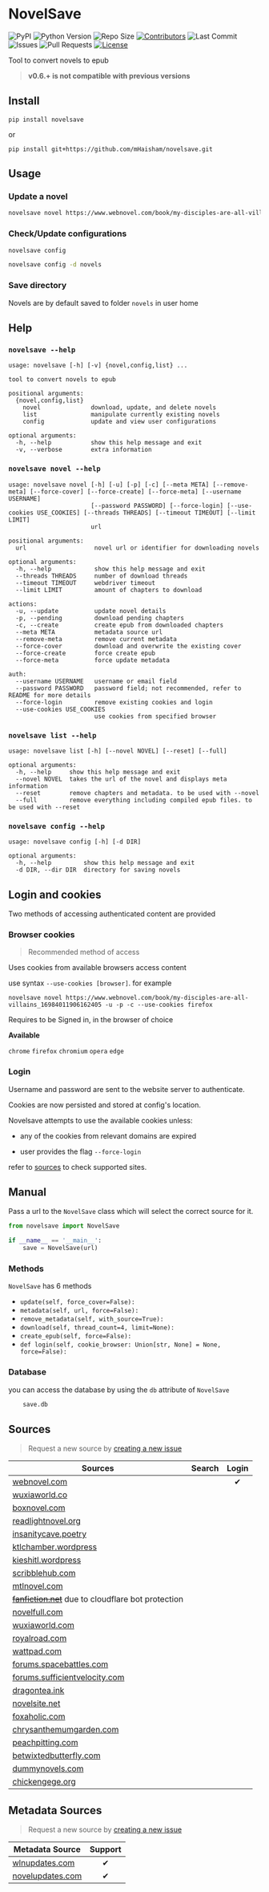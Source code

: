 # NovelSave

![PyPI](https://img.shields.io/pypi/v/novelsave)
![Python Version](https://img.shields.io/badge/Python-v3.8-blue)
![Repo Size](https://img.shields.io/github/repo-size/mHaisham/novelsave)
[![Contributors](https://img.shields.io/github/contributors/mHaisham/novelsave)](https://github.com/mHaisham/novelsave/graphs/contributors)
![Last Commit](https://img.shields.io/github/last-commit/mHaisham/novelsave/master)
![Issues](https://img.shields.io/github/issues/mHaisham/novelsave)
![Pull Requests](https://img.shields.io/github/issues-pr/mHaisham/novelsave)
[![License](https://img.shields.io/github/license/mHaisham/novelsave)](LICENSE)

Tool to convert novels to epub

> **v0.6.+ is not compatible with previous versions**

## Install

```
pip install novelsave
```

or

```
pip install git+https://github.com/mHaisham/novelsave.git
```

## Usage

### Update a novel

```bash
novelsave novel https://www.webnovel.com/book/my-disciples-are-all-villains_16984011906162405 -u -p -c
```

### Check/Update configurations

```bash
novelsave config
```

```bash
novelsave config -d novels
```

### Save directory

Novels are by default saved to folder `novels` in user home

## Help

### `novelsave --help`

```
usage: novelsave [-h] [-v] {novel,config,list} ...

tool to convert novels to epub

positional arguments:
  {novel,config,list}
    novel              download, update, and delete novels
    list               manipulate currently existing novels
    config             update and view user configurations

optional arguments:
  -h, --help           show this help message and exit
  -v, --verbose        extra information
```

### `novelsave novel --help`

```
usage: novelsave novel [-h] [-u] [-p] [-c] [--meta META] [--remove-meta] [--force-cover] [--force-create] [--force-meta] [--username USERNAME]
                       [--password PASSWORD] [--force-login] [--use-cookies USE_COOKIES] [--threads THREADS] [--timeout TIMEOUT] [--limit LIMIT]
                       url

positional arguments:
  url                   novel url or identifier for downloading novels

optional arguments:
  -h, --help            show this help message and exit
  --threads THREADS     number of download threads
  --timeout TIMEOUT     webdriver timeout
  --limit LIMIT         amount of chapters to download

actions:
  -u, --update          update novel details
  -p, --pending         download pending chapters
  -c, --create          create epub from downloaded chapters
  --meta META           metadata source url
  --remove-meta         remove current metadata
  --force-cover         download and overwrite the existing cover
  --force-create        force create epub
  --force-meta          force update metadata

auth:
  --username USERNAME   username or email field
  --password PASSWORD   password field; not recommended, refer to README for more details
  --force-login         remove existing cookies and login
  --use-cookies USE_COOKIES
                        use cookies from specified browser
```

### `novelsave list --help`

```
usage: novelsave list [-h] [--novel NOVEL] [--reset] [--full]

optional arguments:
  -h, --help     show this help message and exit
  --novel NOVEL  takes the url of the novel and displays meta information
  --reset        remove chapters and metadata. to be used with --novel
  --full         remove everything including compiled epub files. to be used with --reset
```

### `novelsave config --help`

```
usage: novelsave config [-h] [-d DIR]

optional arguments:
  -h, --help         show this help message and exit
  -d DIR, --dir DIR  directory for saving novels
```

## Login and cookies

Two methods of accessing authenticated content are provided

### Browser cookies

> Recommended method of access

Uses cookies from available browsers access content

use syntax `--use-cookies [browser]`. for example

```
novelsave novel https://www.webnovel.com/book/my-disciples-are-all-villains_16984011906162405 -u -p -c --use-cookies firefox
```

Requires to be Signed in, in the browser of choice

**Available**

`chrome` `firefox` `chromium` `opera` `edge`

### Login

Username and password are sent to the website server to authenticate.

Cookies are now persisted and stored at config's location.

Novelsave attempts to use the available cookies unless:

- any of the cookies from relevant domains are expired

- user provides the flag `--force-login`

refer to [sources](#sources) to check supported sites.

## Manual

Pass a url to the `NovelSave` class which will select the correct source for it.

```python
from novelsave import NovelSave

if __name__ == '__main__':
    save = NovelSave(url)
```

### Methods

`NovelSave` has 6 methods

- ```update(self, force_cover=False):```
- ```metadata(self, url, force=False):```
- ```remove_metadata(self, with_source=True):```
- ```download(self, thread_count=4, limit=None):```
- ```create_epub(self, force=False):```
- ```def login(self, cookie_browser: Union[str, None] = None, force=False):```

### Database

you can access the database by using the `db` attribute of `NovelSave`

```python
    save.db
```

## Sources

> Request a new source by [creating a new issue](https://github.com/mHaisham/novelsave/issues/new/choose)

| Sources | Search | Login |
| -- | :--: | :--: |
| [webnovel.com] |  | ✔ |
| [wuxiaworld.co] |  |  |
| [boxnovel.com] |  |  |
| [readlightnovel.org] |  |  |
| [insanitycave.poetry] |  |  |
| [ktlchamber.wordpress] |  |  |
| [kieshitl.wordpress] |  |  |
| [scribblehub.com] |  |  |
| [mtlnovel.com] |  |  |
| ~~[fanfiction.net]~~ due to cloudflare bot protection |  |  |
| [novelfull.com] |  |  |
| [wuxiaworld.com] |  |  |
| [royalroad.com] |  |  |
| [wattpad.com] |  |  |
| [forums.spacebattles.com] |  |  |
| [forums.sufficientvelocity.com] |  |  |
| [dragontea.ink] |  |  |
| [novelsite.net] |  |  |
| [foxaholic.com] |  |  |
| [chrysanthemumgarden.com] |  |  |
| [peachpitting.com] |  |  |
| [betwixtedbutterfly.com] |  |  |
| [dummynovels.com] |  |  |
| [chickengege.org] |  |  |

## Metadata Sources

> Request a new source by [creating a new issue](https://github.com/mHaisham/novelsave/issues/new/choose)

| Metadata Source | Support |
| -- | :--: |
| [wlnupdates.com] | ✔ |
| [novelupdates.com] | ✔ |

<!-- SOURCE LINKS -->

[webnovel.com]: https://www.webnovel.com
[wuxiaworld.co]: https://www.wuxiaworld.co
[boxnovel.com]: https://www.boxnovel.co
[readlightnovel.org]: https://www.readlightnovel.org
[insanitycave.poetry]: https://insanitycave.poetry.blog
[ktlchamber.wordpress]: https://ktlchamber.wordpress.com
[kieshitl.wordpress]: https://kieshitl.wordpress.com
[scribblehub.com]: https://www.scribblehub.com
[mtlnovel.com]: https://www.mtlnovel.com
[fanfiction.net]: https://www.fanfiction.net
[novelfull.com]: https://novelfull.com
[wuxiaworld.com]: https://www.wuxiaworld.com
[royalroad.com]: https://www.royalroad.com
[wattpad.com]: https://www.wattpad.com
[forums.spacebattles.com]: https://forums.spacebattles.com
[forums.sufficientvelocity.com]: https://forums.sufficientvelocity.com
[dragontea.ink]: https://dragontea.ink
[novelsite.net]: https://novelsite.net
[foxaholic.com]: https://foxaholic.com
[chrysanthemumgarden.com]: https://chrysanthemumgarden.com
[peachpitting.com]: https://peachpitting.com
[betwixtedbutterfly.com]: https://betwixtedbutterfly.com
[dummynovels.com]: https://dummynovels.com
[chickengege.org]: https://www.chickengege.org

<!-- META SOURCE LINKS -->

[wlnupdates.com]: https://www.wlnupdates.com
[novelupdates.com]: https://www.novelupdates.com

